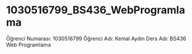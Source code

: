 # 1030516799_BS436_WebProgramlama

Öğrenci Numarası: 1030516799
Öğrenci Adı: Kemal Aydın
Ders Adı: BS436 Web Programlama

